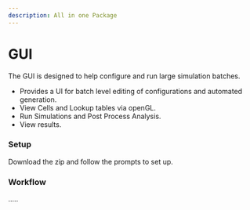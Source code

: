 ```yaml
---
description: All in one Package
---
```


# GUI

The GUI is designed to help configure and run large simulation batches.

* Provides a UI for batch level editing of configurations and automated generation.
* View Cells and Lookup tables via openGL.
* Run Simulations and Post Process Analysis.
* View results.&#x20;

### Setup

Download the zip and follow the prompts to set up.&#x20;

### Workflow

.....

